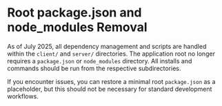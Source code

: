 # Root package.json and node_modules Removal

As of July 2025, all dependency management and scripts are handled within the `client/` and `server/` directories. The application root no longer requires a `package.json` or `node_modules` directory. All installs and commands should be run from the respective subdirectories.

If you encounter issues, you can restore a minimal root `package.json` as a placeholder, but this should not be necessary for standard development workflows.

